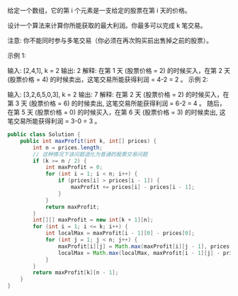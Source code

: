给定一个数组，它的第 i 个元素是一支给定的股票在第 i 天的价格。

设计一个算法来计算你所能获取的最大利润。你最多可以完成 k 笔交易。

注意: 你不能同时参与多笔交易（你必须在再次购买前出售掉之前的股票）。

示例 1:

输入: [2,4,1], k = 2
输出: 2
解释: 在第 1 天 (股票价格 = 2) 的时候买入，在第 2 天 (股票价格 = 4) 的时候卖出，这笔交易所能获得利润 = 4-2 = 2 。
示例 2:

输入: [3,2,6,5,0,3], k = 2
输出: 7
解释: 在第 2 天 (股票价格 = 2) 的时候买入，在第 3 天 (股票价格 = 6) 的时候卖出, 这笔交易所能获得利润 = 6-2 = 4 。
     随后，在第 5 天 (股票价格 = 0) 的时候买入，在第 6 天 (股票价格 = 3) 的时候卖出, 这笔交易所能获得利润 = 3-0 = 3 。
     
     
```java
public class Solution {
    public int maxProfit(int k, int[] prices) {
        int n = prices.length;
        // 这种情况下该问题退化为普通的股票交易问题
        if (k >= n / 2) {   
            int maxProfit = 0;
            for (int i = 1; i < n; i++) {
                if (prices[i] > prices[i - 1]) {
                    maxProfit += prices[i] - prices[i - 1];
                }
            }
            return maxProfit;
        }
        int[][] maxProfit = new int[k + 1][n];
        for (int i = 1; i <= k; i++) {
            int localMax = maxProfit[i - 1][0] - prices[0];
            for (int j = 1; j < n; j++) {
                maxProfit[i][j] = Math.max(maxProfit[i][j - 1], prices[j] + localMax);
                localMax = Math.max(localMax, maxProfit[i - 1][j] - prices[j]);
            }
        }
        return maxProfit[k][n - 1];
    }
}
```